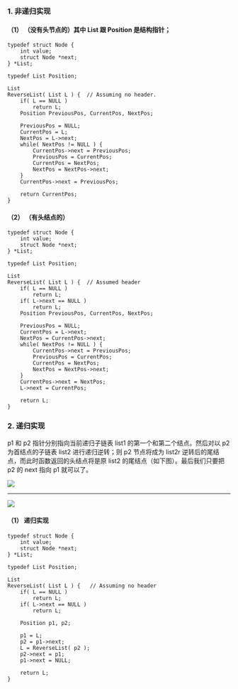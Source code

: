 ### 1. 非递归实现
#### （1） （没有头节点的）其中 List 跟 Position 是结构指针；
```
typedef struct Node {
    int value;
    struct Node *next;
} *List;

typedef List Position;

List
ReverseList( List L ) {  // Assuming no header.
    if( L == NULL )
        return L;
    Position PreviousPos, CurrentPos, NextPos;

    PreviousPos = NULL;
    CurrentPos = L;
    NextPos = L->next;
    while( NextPos != NULL ) {
        CurrentPos->next = PreviousPos;
        PreviousPos = CurrentPos;
        CurrentPos = NextPos;
        NextPos = NextPos->next;
    }
    CurrentPos->next = PreviousPos;

    return CurrentPos;
}
```

#### （2） （有头结点的）
```
typedef struct Node {
    int value;
    struct Node *next;
} *List;

typedef List Position;

List
ReverseList( List L ) {  // Assumed header
    if( L == NULL )
        return L;
    if( L->next == NULL )
        return L;
    Position PreviousPos, CurrentPos, NextPos;

    PreviousPos = NULL;
    CurrentPos = L->next;
    NextPos = CurrentPos->next;
    while( NextPos != NULL ) {
        CurrentPos->next = PreviousPos;
        PreviousPos = CurrentPos;
        CurrentPos = NextPos;
        NextPos = NextPos->next;
    }
    CurrentPos->next = NextPos;
    L->next = CurrentPos;

    return L;
}

```

### 2. 递归实现
p1 和 p2 指针分别指向当前递归子链表 list1 的第一个和第二个结点。然后对以 p2 为首结点的子链表 list2 进行递归逆转；则 p2 节点将成为 list2r 逆转后的尾结点，而此时函数返回的头结点将是原 list2 的尾结点（如下图）。最后我们只要把 p2 的 next 指向 p1 就可以了。

![](%E9%80%86%E8%BD%AC%E5%8D%95%E9%93%BE%E8%A1%A8.assets%5C07205403_175R.jpg)

---

![](%E9%80%86%E8%BD%AC%E5%8D%95%E9%93%BE%E8%A1%A8.assets%5C07205404_AsOH.jpg)


#### （1） 递归实现
```
typedef struct Node {
    int value;
    struct Node *next;
} *List;

typedef List Position;

List
ReverseList( List L ) {   // Assuming no header
    if( L == NULL )
        return L;
    if( L->next == NULL )
        return L;

    Position p1, p2;

    p1 = L;
    p2 = p1->next;
    L = ReverseList( p2 );
    p2->next = p1;
    p1->next = NULL;

    return L;
}
```